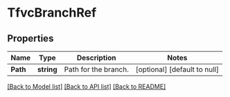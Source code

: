 # TfvcBranchRef

## Properties
Name | Type | Description | Notes
------------ | ------------- | ------------- | -------------
**Path** | **string** | Path for the branch. | [optional] [default to null]

[[Back to Model list]](../README.md#documentation-for-models) [[Back to API list]](../README.md#documentation-for-api-endpoints) [[Back to README]](../README.md)


